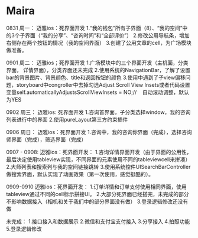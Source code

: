 # Maira

0831 周一：
迈雅ios：死界面开发
1.“我的钱包”所有子界面（8）、“我的空间”中的3个子界面（“我的分享”、“咨询时间”和“全部评价”）
2.修改公用导航条，增加右侧存在两个按钮的情况（我的空间界面）
3.创建了公用文章的cell，为广场模块做准备。

0901 周二：
迈雅ios；死界面开发
1.广场模块中的三个界面开发（主机面，分类界面， 详情界面），分类界面还未完成
2.使用系统的NavigationBar，了解了设置bar的背景图片、背景颜色、title和返回按钮的颜色
3.使用中遇到了子view偏移问题，storyboard中congroller中去掉勾选Adjust Scroll View Insets或者代码设置变量self.automaticallyAdjustsScrollViewInsets = NO;//    自动滚动调整，默认为YES

0902 周三：
迈雅ios: 死界面开发
1.咨询首界面，子分类选择window，我的咨询列表进行中的界面
2.使用pureLayout第三方约束插件

0906 周日：
迈雅ios：死界面开发
1.咨询中，我的咨询你界面（完成），选择咨询师界面（完成），筛选界面（完成）

0907 - 0908:
迈雅ios：死界面开发：
1.咨询详情界面开发（由于界面的公用性，最后决定使用tableview实现，不同界面的元素使用不同的tableviewcell来拼凑）
2.大师列表和搜索列与我的空间链接跳转
3.使用系统控件UISearchBarController做搜索界面，默认实现了动画效果（第一次使用，感觉挺酷的）。

0909-0910
迈雅ios：死界面开发：
1.订单详情和订单支付使用相同界面，使用tableview通过不同的cell标示拼接UI。
2.大部分死界面已经搭完，未完成的部分不影响数据接入（相机和关于我们中的部分界面没有做）
3.登录逻辑修改还没有做

未完成：
1.接口接入和数据展示
2.微信和支付宝支付接入
3.分享接入
4.拍照功能
5.登录逻辑修改




